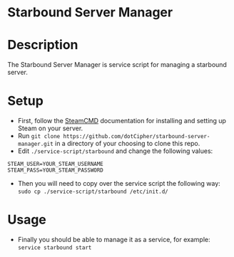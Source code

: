 Starbound Server Manager
========================

# Description
The Starbound Server Manager is service script for managing a starbound server.

# Setup
 - First, follow the [SteamCMD][] documentation for installing and setting up Steam on your server.
 - Run `git clone https://github.com/dotCipher/starbound-server-manager.git` in a directory of your choosing to clone this repo.
- Edit `./service-script/starbound` and change the following values:
```
STEAM_USER=YOUR_STEAM_USERNAME
STEAM_PASS=YOUR_STEAM_PASSWORD
```
- Then you will need to copy over the service script the following way:
`sudo cp ./service-script/starbound /etc/init.d/`

# Usage
- Finally you should be able to manage it as a service, for example:
`service starbound start`

[SteamCMD]: https://developer.valvesoftware.com/wiki/SteamCMD
